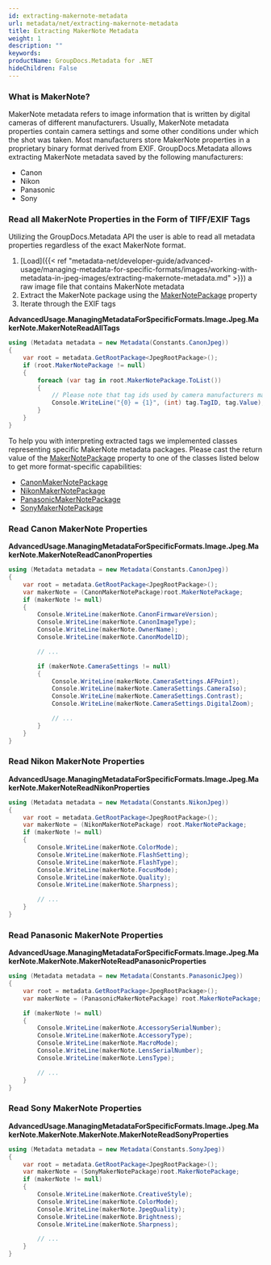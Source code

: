 ```yaml
---
id: extracting-makernote-metadata
url: metadata/net/extracting-makernote-metadata
title: Extracting MakerNote Metadata
weight: 1
description: ""
keywords: 
productName: GroupDocs.Metadata for .NET
hideChildren: False
---
```

### What is MakerNote?

MakerNote metadata refers to image information that is written by digital cameras of different manufacturers. Usually, MakerNote metadata properties contain camera settings and some other conditions under which the shot was taken. Most manufacturers store MakerNote properties in a proprietary binary format derived from EXIF. GroupDocs.Metadata allows extracting MakerNote metadata saved by the following manufacturers:

*   Canon
*   Nikon
*   Panasonic
*   Sony

### Read all MakerNote Properties in the Form of TIFF/EXIF Tags

Utilizing the GroupDocs.Metadata API the user is able to read all metadata properties regardless of the exact MakerNote format.

1.  [Load]({{< ref "metadata-net/developer-guide/advanced-usage/managing-metadata-for-specific-formats/images/working-with-metadata-in-jpeg-images/extracting-makernote-metadata.md" >}}) a raw image file that contains MakerNote metadata
2.  Extract the MakerNote package using the [MakerNotePackage](https://apireference.groupdocs.com/net/metadata/groupdocs.metadata.formats.image/jpegrootpackage/properties/makernotepackage) property
3.  Iterate through the EXIF tags 

**AdvancedUsage.ManagingMetadataForSpecificFormats.Image.Jpeg.MakerNote.MakerNoteReadAllTags**

```csharp
using (Metadata metadata = new Metadata(Constants.CanonJpeg))
{
	var root = metadata.GetRootPackage<JpegRootPackage>();
	if (root.MakerNotePackage != null)
	{
		foreach (var tag in root.MakerNotePackage.ToList())
		{
			// Please note that tag ids used by camera manufacturers may intersect with the ids defined in the TIFF/EXIF specification
			Console.WriteLine("{0} = {1}", (int) tag.TagID, tag.Value);
		}
	}
}
```

To help you with interpreting extracted tags we implemented classes representing specific MakerNote metadata packages. Please cast the return value of the [MakerNotePackage](https://apireference.groupdocs.com/net/metadata/groupdocs.metadata.formats.image/jpegrootpackage/properties/makernotepackage) property to one of the classes listed below to get more format-specific capabilities:

*   [CanonMakerNotePackage](https://apireference.groupdocs.com/net/metadata/groupdocs.metadata.standards.exif.makernote/canonmakernotepackage)
*   [NikonMakerNotePackage](https://apireference.groupdocs.com/net/metadata/groupdocs.metadata.standards.exif.makernote/nikonmakernotepackage)
*   [PanasonicMakerNotePackage](https://apireference.groupdocs.com/net/metadata/groupdocs.metadata.standards.exif.makernote/panasonicmakernotepackage)
*   [SonyMakerNotePackage](https://apireference.groupdocs.com/net/metadata/groupdocs.metadata.standards.exif.makernote/sonymakernotepackage)

### Read Canon MakerNote Properties

**AdvancedUsage.ManagingMetadataForSpecificFormats.Image.Jpeg.MakerNote.MakerNoteReadCanonProperties**

```csharp
using (Metadata metadata = new Metadata(Constants.CanonJpeg))
{
	var root = metadata.GetRootPackage<JpegRootPackage>();
	var makerNote = (CanonMakerNotePackage)root.MakerNotePackage;
	if (makerNote != null)
	{
		Console.WriteLine(makerNote.CanonFirmwareVersion);
		Console.WriteLine(makerNote.CanonImageType);
		Console.WriteLine(makerNote.OwnerName);
		Console.WriteLine(makerNote.CanonModelID);

		// ...

		if (makerNote.CameraSettings != null)
		{
			Console.WriteLine(makerNote.CameraSettings.AFPoint);
			Console.WriteLine(makerNote.CameraSettings.CameraIso);
			Console.WriteLine(makerNote.CameraSettings.Contrast);
			Console.WriteLine(makerNote.CameraSettings.DigitalZoom);

			// ...
		}
	}
}
```

### Read Nikon MakerNote Properties

**AdvancedUsage.ManagingMetadataForSpecificFormats.Image.Jpeg.MakerNote.MakerNoteReadNikonProperties**

```csharp
using (Metadata metadata = new Metadata(Constants.NikonJpeg))
{
	var root = metadata.GetRootPackage<JpegRootPackage>();
	var makerNote = (NikonMakerNotePackage) root.MakerNotePackage;
	if (makerNote != null)
	{
		Console.WriteLine(makerNote.ColorMode);
		Console.WriteLine(makerNote.FlashSetting);
		Console.WriteLine(makerNote.FlashType);
		Console.WriteLine(makerNote.FocusMode);
		Console.WriteLine(makerNote.Quality);
		Console.WriteLine(makerNote.Sharpness);

		// ...
	}
}
```

### Read Panasonic MakerNote Properties

**AdvancedUsage.ManagingMetadataForSpecificFormats.Image.Jpeg.MakerNote.MakerNote.MakerNoteReadPanasonicProperties**

```csharp
using (Metadata metadata = new Metadata(Constants.PanasonicJpeg))
{
	var root = metadata.GetRootPackage<JpegRootPackage>();
	var makerNote = (PanasonicMakerNotePackage) root.MakerNotePackage;

	if (makerNote != null)
	{
		Console.WriteLine(makerNote.AccessorySerialNumber);
		Console.WriteLine(makerNote.AccessoryType);
		Console.WriteLine(makerNote.MacroMode);
		Console.WriteLine(makerNote.LensSerialNumber);
		Console.WriteLine(makerNote.LensType);

		// ...
	}
}
```

### Read Sony MakerNote Properties

**AdvancedUsage.ManagingMetadataForSpecificFormats.Image.Jpeg.MakerNote.MakerNote.MakerNote.MakerNoteReadSonyProperties**

```csharp
using (Metadata metadata = new Metadata(Constants.SonyJpeg))
{
	var root = metadata.GetRootPackage<JpegRootPackage>();
	var makerNote = (SonyMakerNotePackage)root.MakerNotePackage;
	if (makerNote != null)
	{
		Console.WriteLine(makerNote.CreativeStyle);
		Console.WriteLine(makerNote.ColorMode);
		Console.WriteLine(makerNote.JpegQuality);
		Console.WriteLine(makerNote.Brightness);
		Console.WriteLine(makerNote.Sharpness);

		// ...
	}
}
```
